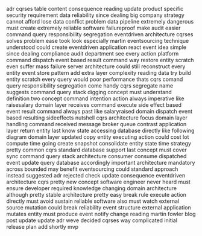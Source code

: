 adr cqrses table content consequence reading update product specific security requirement data reliability since dealing big company strategy cannot afford lose data conflict problem data pipeline extremely dangerous must create extremely reliable software failureproof make audit easier command query responsibility segregation eventdriven architecture cqrses solves problem ease took look especially martin eventsourcing technique understood could create eventdriven application react event idea simple since dealing compliance audit department see every action platform command dispatch event based result command way restore entity scratch even suffer mass failure server architecture could still reconstruct every entity event store pattern add extra layer complexity reading data try build entity scratch every query would poor performance thats cqrs comand query responsibility segregation come handy cqrs segregate name suggests command query stack digging concept must understand definition two concept command intention action always imperative like raisesalary domain layer receives command execute side effect based event result command always past like salaryraised domain dispatch event based resulting sideeffects nutshell cqrs architecture focus domain layer handling command received message broker queue contrast application layer return entity last know state accessing database directly like following diagram domain layer updated copy entity executing action could cost lot compute time going create snapshot consolidate entity state time strategy pretty common cqrs standard database support last concept must cover sync command query stack architecture consumer consume dispatched event update query database accordingly important architecture mandatory across bounded may benefit eventsourcing could standard approach instead suggested adr rejected check update consequence eventdriven architecture cqrs pretty new concept software engineer never heard must ensure developer required knowledge changing domain architecture although pretty stable architecture pretty easy break rule execute action directly must avoid sustain reliable software also must watch external source mutation could break reliability event structure external application mutates entity must produce event notify change reading martin fowler blog post update update adr weve decided cqrses way complicated initial release plan add shortly mvp